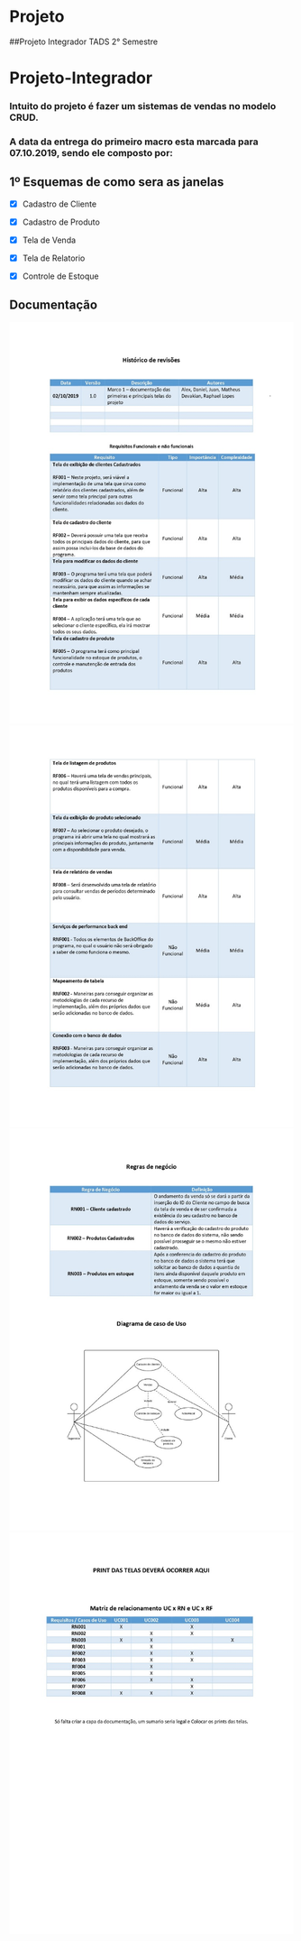 # Projeto
##Projeto Integrador TADS 2° Semestre

# Projeto-Integrador

### Intuito do projeto é fazer um sistemas de vendas no modelo CRUD. 

### A data da entrega do primeiro macro esta marcada para 07.10.2019, sendo ele composto por:

## 1º Esquemas de como sera as janelas
- [x] Cadastro de Cliente
- [x] Cadastro de Produto
- [x] Tela de Venda
- [x] Tela de Relatorio
- [x] Controle de Estoque


## Documentação

![](Documentação/Documentação_1.jpg)
![](Documentação/Documentação_2.jpg)
![](Documentação/Documentação_3.jpg)
![](Documentação/Documentação_4.jpg)

